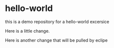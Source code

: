 # hello-world
this is a demo repository for a hello-world excersice

Here is a little change.

Here is another change that will be pulled by eclipe
